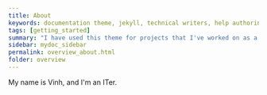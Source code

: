 ```yaml
---
title: About
keywords: documentation theme, jekyll, technical writers, help authoring tools, hat replacements
tags: [getting_started]
summary: "I have used this theme for projects that I've worked on as a professional technical writer."
sidebar: mydoc_sidebar
permalink: overview_about.html
folder: overview
---
```


My name is Vinh, and I'm an ITer.
